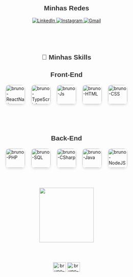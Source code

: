 <div>
  <h2 style="text-align: center; font-family: Arial, sans-serif; color: #333;">Minhas Redes</h2>
  <div style="text-align: center;">
    <a href="https://www.linkedin.com/in/bruno-silva-aragão-bb7333300" target="_blank">
      <img src="https://img.shields.io/badge/-LinkedIn-%230077B5?style=for-the-badge&logo=linkedin&logoColor=white" alt="LinkedIn">
    </a>
    <a href="https://www.instagram.com/brunu_us/" target="_blank">
      <img src="https://img.shields.io/badge/-Instagram-%23E4405F?style=for-the-badge&logo=instagram&logoColor=white" alt="Instagram">
    </a>
    <a href="mailto:bsaragao1990@gmail.com">
      <img src="https://img.shields.io/badge/-Gmail-%23333?style=for-the-badge&logo=gmail&logoColor=white" alt="Gmail">
    </a>
  </div>

  <br><br><br>

  <h2 style="text-align: center; font-family: Arial, sans-serif; color: #333;">🚀 Minhas Skills</h2>

  <h2 style="text-align: center; font-family: Arial, sans-serif; color: #333;">Front-End</h2>
  <div style="display: flex; justify-content: center; align-items: center; gap: 20px; margin-top: 20px;">
    <img alt="bruno-ReactNative" height="60" width="60" src="https://cdn.simpleicons.org/react/61DAFB" style="border-radius: 10px; box-shadow: 0 4px 6px rgba(0, 0, 0, 0.1); transition: transform 0.3s;">
    <img alt="bruno-TypeScript" height="60" width="60" src="https://cdn.simpleicons.org/typescript/3178C6" style="border-radius: 10px; box-shadow: 0 4px 6px rgba(0, 0, 0, 0.1); transition: transform 0.3s;">
    <img alt="bruno-Js" height="60" width="60" src="https://cdn.simpleicons.org/javascript/F7DF1E" style="border-radius: 10px; box-shadow: 0 4px 6px rgba(0, 0, 0, 0.1); transition: transform 0.3s;">
    <img alt="bruno-HTML" height="60" width="60" src="https://cdn.simpleicons.org/html5/E34F26" style="border-radius: 10px; box-shadow: 0 4px 6px rgba(0, 0, 0, 0.1); transition: transform 0.3s;">
    <img alt="bruno-CSS" height="60" width="60" src="https://cdn.simpleicons.org/css3/1572B6" style="border-radius: 10px; box-shadow: 0 4px 6px rgba(0, 0, 0, 0.1); transition: transform 0.3s;">
  </div>

  <br><br><br>

  <h2 style="text-align: center; font-family: Arial, sans-serif; color: #333;">Back-End</h2>
  <div style="display: flex; justify-content: center; align-items: center; gap: 20px; margin-top: 20px;">
    <img alt="bruno-PHP" height="60" width="60" src="https://cdn.simpleicons.org/php/777BB4" style="border-radius: 10px; box-shadow: 0 4px 6px rgba(0, 0, 0, 0.1); transition: transform 0.3s;">
    <img alt="bruno-SQL" height="60" width="60" src="https://cdn.simpleicons.org/mysql/4479A1" style="border-radius: 10px; box-shadow: 0 4px 6px rgba(0, 0, 0, 0.1); transition: transform 0.3s;">
    <img alt="bruno-CSharp" height="60" width="60" src="https://cdn.simpleicons.org/csharp/0078D4" style="border-radius: 10px; box-shadow: 0 4px 6px rgba(0, 0, 0, 0.1); transition: transform 0.3s;">
    <img alt="bruno-Java" height="60" width="60" src="https://cdn.simpleicons.org/openjdk/FF0000" style="border-radius: 10px; box-shadow: 0 4px 6px rgba(0, 0, 0, 0.1); transition: transform 0.3s;">
    <img alt="bruno-NodeJS" height="60" width="60" src="https://cdn.simpleicons.org/nodedotjs/339933" style="border-radius: 10px; box-shadow: 0 4px 6px rgba(0, 0, 0, 0.1); transition: transform 0.3s;">
  </div>

  <br><br>

  <div align="center">
    <a href="https://github.com/brunuos/">
      <img height="170em" src="https://github-readme-stats.vercel.app/api/top-langs/?username=brunuos&layout=compact&langs_count=7&theme=darck"/>
    </a>
  </div>

  <br><br>

  <div style="display: inline_block; text-align: center;">
    <img align="center" alt="bruno-Myslq" height="30" width="40" src="https://cdn.jsdelivr.net/gh/devicons/devicon/icons/mysql/mysql-original-wordmark.svg" />
    <img align="center" alt="bruno-Php" height="30" width="40" src="https://www.php.net/images/logos/new-php-logo.svg" />
  </div>
</div>
